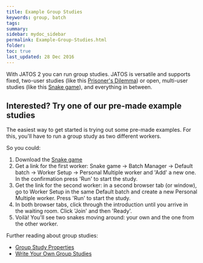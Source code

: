 ```yaml
---
title: Example Group Studies
keywords: group, batch
tags:
summary:
sidebar: mydoc_sidebar
permalink: Example-Group-Studies.html
folder:
toc: true
last_updated: 28 Dec 2016
---
```


With JATOS 2 you can run group studies. JATOS is versatile and supports fixed, two-user studies (like this [Prisoner's Dilemma](https://github.com/JATOS/JATOS_examples/wiki/Example-Studies#prisoners-dilemma-group-study-example)) or open, multi-user studies (like this [Snake game](https://github.com/JATOS/JATOS_examples/wiki/Example-Studies#snake-group-study-example)), and everything in between.

## Interested? Try one of our pre-made example studies

The easiest way to get started is trying out some pre-made examples. For this, you'll have to run a group study as two different workers. 

So you could:

1. Download the [Snake game](https://github.com/JATOS/JATOS_examples/wiki/Example-Studies#snake-group-study-example)
1. Get a link for the first worker: Snake game -> Batch Manager -> Default batch -> Worker Setup -> Personal Multiple worker and 'Add' a new one. In the confirmation press 'Run' to start the study.
1. Get the link for the second worker: in a second browser tab (or window), go to Worker Setup in the same Default batch and create a new Personal Multiple worker. Press 'Run' to start the study.
1. In both browser tabs, click through the introduction until you arrive in the waiting room. Click 'Join' and then 'Ready'.
1. Voilà! You'll see two snakes moving around: your own and the one from the other worker. 

Further reading about group studies:

* [Group Study Properties](Group-Study-Properties.html)
* [Write Your Own Group Studies](Write-Your-Own-Group-Studies.html)
